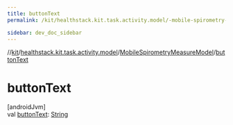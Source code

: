 ```yaml
---
title: buttonText
permalink: /kit/healthstack.kit.task.activity.model/-mobile-spirometry-measure-model/button-text.html

sidebar: dev_doc_sidebar
---
```

//[kit](../../../index.html)/[healthstack.kit.task.activity.model](../index.html)/[MobileSpirometryMeasureModel](index.html)/[buttonText](button-text.html)



# buttonText



[androidJvm]\
val [buttonText](button-text.html): [String](https://kotlinlang.org/api/latest/jvm/stdlib/kotlin/-string/index.html)




